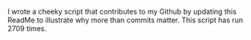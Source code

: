 I wrote a cheeky script that contributes to my Github by updating this ReadMe to illustrate why more than commits matter. This script has run 2709 times.